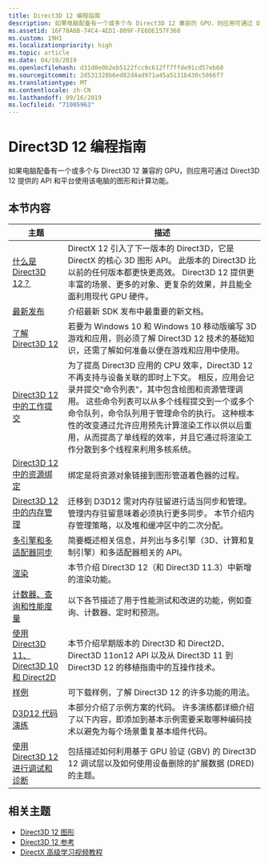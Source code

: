 ```yaml
---
title: Direct3D 12 编程指南
description: 如果电脑配备有一个或多个与 Direct3D 12 兼容的 GPU，则应用可通过 Direct3D 12 提供的 API 和平台使用该电脑的图形和计算功能。
ms.assetid: 16F78A6B-74C4-4ED1-809F-FE6DE157F368
ms.custom: 19H1
ms.localizationpriority: high
ms.topic: article
ms.date: 04/19/2019
ms.openlocfilehash: d31d0e0b2eb5122fcc9c612ff7ffde91cd57eb60
ms.sourcegitcommit: 2d531328b6ed82d4ad971a45a5131b430c5866f7
ms.translationtype: MT
ms.contentlocale: zh-CN
ms.lasthandoff: 09/16/2019
ms.locfileid: "71005963"
---
```

# <a name="direct3d-12-programming-guide"></a>Direct3D 12 编程指南

如果电脑配备有一个或多个与 Direct3D 12 兼容的 GPU，则应用可通过 Direct3D 12 提供的 API 和平台使用该电脑的图形和计算功能。

## <a name="in-this-section"></a>本节内容

| 主题 | 描述 |
|-|-|
| [什么是 Direct3D 12？](what-is-directx-12-.md) | DirectX 12 引入了下一版本的 Direct3D，它是 DirectX 的核心 3D 图形 API。 此版本的 Direct3D 比以前的任何版本都更快更高效。 Direct3D 12 提供更丰富的场景、更多的对象、更复杂的效果，并且能全面利用现代 GPU 硬件。  |
| [最新发布](new-releases.md) | 介绍最新 SDK 发布中最重要的新文档。 |
| [了解 Direct3D 12](directx-12-getting-started.md) | 若要为 Windows 10 和 Windows 10 移动版编写 3D 游戏和应用，则必须了解 Direct3D 12 技术的基础知识，还需了解如何准备以便在游戏和应用中使用。 |
| [Direct3D 12 中的工作提交](command-queues-and-command-lists.md) | 为了提高 Direct3D 应用的 CPU 效率，Direct3D 12 不再支持与设备关联的即时上下文。 相反，应用会记录并提交“命令列表”，其中包含绘图和资源管理调用。 这些命令列表可以从多个线程提交到一个或多个命令队列，命令队列用于管理命令的执行。 这种根本性的改变通过允许应用预先计算渲染工作以供以后重用，从而提高了单线程的效率，并且它通过将渲染工作分散到多个线程来利用多核系统。  |
| [Direct3D 12 中的资源绑定](resource-binding.md) | 绑定是将资源对象链接到图形管道着色器的过程。  |
| [Direct3D 12 中的内存管理](memory-management.md) | 迁移到 D3D12 需对内存驻留进行适当同步和管理。 管理内存驻留意味着必须执行更多同步。 本节介绍内存管理策略，以及堆和缓冲区中的二次分配。  |
| [多引擎和多适配器同步](multi-engine-and-multi-gpu-synchronization.md) | 简要概述相关信息，并列出与多引擎（3D、计算和复制引擎）和多适配器相关的 API。 |
| [渲染](rendering.md) | 本节介绍 Direct3D 12（和 Direct3D 11.3）中新增的渲染功能。 |
| [计数器、查询和性能度量](performance-measurement.md) | 以下各节描述了用于性能测试和改进的功能，例如查询、计数器、定时和预测。 |
| [使用 Direct3D 11、Direct3D 10 和 Direct2D](direct3d-12-interop.md) | 本节介绍早期版本的 Direct3D 和 Direct2D、Direct3D 11on12 API 以及从 Direct3D 11 到 Direct3D 12 的移植指南中的互操作技术。 |
| [样例](working-samples.md) | 可下载样例，了解 Direct3D 12 的许多功能的用法。 |
| [D3D12 代码演练](d3d12-code-walk-throughs.md) | 本部分介绍了示例方案的代码。 许多演练都详细介绍了以下内容，即添加到基本示例需要采取哪种编码技术以避免为每个场景重复基本组件代码。 |
| [使用 Direct3D 12 进行调试和诊断](understanding-the-d3d12-debug-layer.md) | 包括描述如何利用基于 GPU 验证 (GBV) 的 Direct3D 12 调试层以及如何使用设备删除的扩展数据 (DRED) 的主题。 |

## <a name="related-topics"></a>相关主题

* [Direct3D 12 图形](direct3d-12-graphics.md)
* [Direct3D 12 参考](direct3d-12-reference.md)
* [DirectX 高级学习视频教程](https://www.youtube.com/channel/UCiaX2B8XiXR70jaN7NK-FpA)
